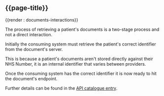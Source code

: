 ## {{page-title}} 

{{render : documents-interactions}}

The process of retrieving a patient's documents is a two-stage process and not a direct interaction.

Initially the consuming system must retrieve the patient's correct identifier from the document's server.

This is because a patient's documents aren't stored directly against their NHS Number, it is an internal identifier that varies between providers.

Once the consuming system has the correct identifier it is now ready to hit the document's endpoint.

Further details can be found in the [API catalogue entry](https://digital.nhs.uk/developer/api-catalogue/gp-connect-patient-facing-access-record-fhir#get-/documents/Patient/-id-).